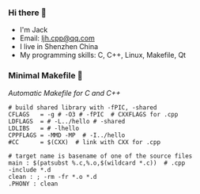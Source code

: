### Hi there 👋
- I'm Jack
- Email: ljh.cpp@qq.com
- I live in Shenzhen China
- My programming skills: C, C++, Linux, Makefile, Qt

### Minimal Makefile 👋
_Automatic Makefile for C and C++_
```
# build shared library with -fPIC, -shared
CFLAGS   = -g # -O3 # -fPIC  # CXXFLAGS for .cpp
LDFLAGS  = # -L../hello # -shared
LDLIBS   = # -lhello
CPPFLAGS = -MMD -MP  # -I../hello
#CC      = $(CXX)  # link with CXX for .cpp

# target name is basename of one of the source files
main : $(patsubst %.c,%.o,$(wildcard *.c))  # .cpp
-include *.d
clean : ; -rm -fr *.o *.d
.PHONY : clean
```

<!--
**lijhj/lijhj** is a ✨ _special_ ✨ repository because its `README.md` (this file) appears on your GitHub profile.

Here are some ideas to get you started:

- 🔭 I’m currently working on ...
- 🌱 I’m currently learning ...
- 👯 I’m looking to collaborate on ...
- 🤔 I’m looking for help with ...
- 💬 Ask me about ...
- 📫 How to reach me: ...
- 😄 Pronouns: ...
- ⚡ Fun fact: ...
-->
